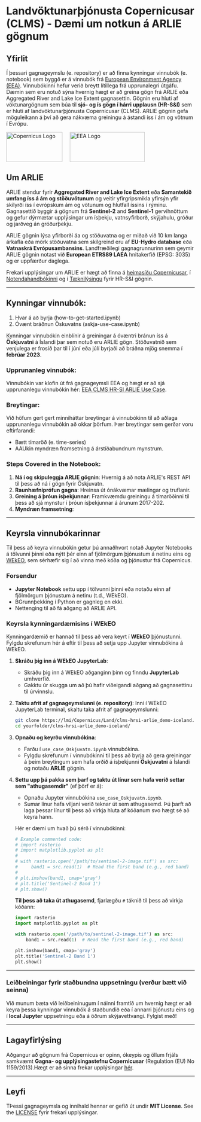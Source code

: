 
# Landvöktunarþjónusta Copernicusar (CLMS) - Dæmi um notkun á ARLIE gögnum

## Yfirlit

Í þessari gagnageymslu (e. repository) er að finna kynningar vinnubók (e. notebook) sem byggð er á vinnubók frá [European Environment Agency (EEA)](https://github.com/eea). Vinnubókinni hefur verið breytt lítillega frá upprunalegri útgáfu. Dæmin sem eru notuð sýna hvernig hægt er að greina gögn frá ARLIE eða Aggregated River and Lake Ice Extent gagnasettin. Gögnin eru hluti af vöktunargögnum sem búa til **sjó- og ís gögn í hárri upplausn (HR-S&I)** sem er hluti af landvöktunarþjónusta Copernicusar  (CLMS). ARLIE gögnin gefa möguleikann á því að gera nákvæma greiningu á ástandi íss í ám og vötnum í Evrópu.


<div style="display: flex; align-items: center;">
    <img src="https://www.copernicus.eu/sites/default/files/styles/image_img_fluid/public/images/media/low/295955-Copernicus_logo_node_full_image_2.jpg?itok=rxBru8V4" alt="Copernicus Logo" style="width: 150px; height: 80px; margin-right: 20px;"/>
    <img src="https://www.eea.europa.eu/en/newsroom/branding-materials/eea_logo_compact_en.png/@@images/image/preview" alt="EEA Logo" style="width: 200px; height: 80px"/>
</div>


## Um ARLIE

ARLIE stendur fyrir **Aggregated River and Lake Ice Extent** eða **Samantekið umfang íss á ám og stöðuvötunum** og veitir yfirgripsmikla yfirsýn yfir skilyrði íss í evrópskum ám og vötunum og hlutfall íssins í rýminu. Gagnasettið byggir á gögnum frá **Sentinel-2** and **Sentinel-1** gervihnöttum og gefur dýrmætar upplýsingar um ísþekju, vatnsyfirborð, skýjahulu, gróður og jarðveg án gróðurþekju.

ARLIE gögnin lýsa yfirborði áa og stöðuvatna og er miðað við 10 km langa árkafla eða mörk stöðuvatna sem skilgreind eru af **EU-Hydro database** eða **Vatnaskrá Evrópusambansins**. Landfræðilegi gagnagrunnurinn sem geymir ARLIE gögnin notast við **European ETRS89 LAEA** hnitakerfið (EPSG: 3035) og er uppfærður daglega.

Frekari upplýsingar um ARLIE er hægt að finna á [heimasíðu Copernicusar](https://land.copernicus.eu/), í [Notendahandbókinni](https://land.copernicus.eu/user-corner/technical-library/hrsi-pum) og í  [Tæknilýsingu](https://land.copernicus.eu/user-corner/technical-library/hrsi-tn) fyrir HR-S&I gögnin.



***

## Kynningar vinnubók: 
1. Hvar á að byrja (how-to-get-started.ipynb)
2. Óvænt bráðnun Öskuvatns (askja-use-case.ipynb)

Kynningar vinnubókin einblínir á greiningar á óvæntri bránun íss á **Öskjuvatni** á Íslandi þar sem notuð eru ARLIE gögn. Stöðuvatnið sem venjulega er frosið þar til í júní eða júlí byrjaði að bráðna mjög snemma í **febrúar 2023**. 

### Upprunanleg vinnubók:
Vinnubókin var klofin út frá gagnageymsli EEA og hægt er að sjá upprunanlegu vinnubókin hér: [EEA CLMS HR-SI ARLIE Use Case](https://github.com/eea/clms-hrsi-arlie-use-case).

### Breytingar:
Við höfum gert gert minniháttar breytingar á vinnubókinn til að aðlaga upprunanlegu vinnubókin að okkar þörfum. Þær breytingar sem gerðar voru eftirfarandi:
- Bætt tímaröð (e. time-series)
- AAUkin myndræn framsetning á árstíðabundnum mynstrum.

### Steps Covered in the Notebook:
1. **Ná í og skipuleggja ARLIE gögnin**: Hvernig á að nota ARLIE's REST API til þess að ná í gögn fyrir Öskjuvatn.
2. **Raunhæfniprófun gagna**: Hreinsa út ónákvæmar mælingar og truflanir.
3. **Greining á þróun ísþekjunnar**: Framkvæmdu greiningu á tímaröðinni til þess að sjá mynstur í þróun ísþekjunnar á árunum 2017-202. 
3. **Myndræn framsetning**: 


***

## Keyrsla vinnubókarinnar

Til þess að keyra vinnubókin getur þú annaðhvort notað Jupyter Notebooks á tölvunni þinni eða nýtt þér einn af fjölmörgum þjónustum á netinu eins og [WEkEO](https://www.wekeo.eu/), sem sérhæfir sig í að vinna með kóða og þjónustur frá Copernicus.

### Forsendur

- **Jupyter Notebook** settu upp í tölvunni þinni eða notaðu einn af fjölmörgum þjónustum á netinu (t.d., WEkEO).
- BGrunnþekking í Python er gagnleg en ekki.
- Nettenging til að fá aðgang að ARLIE API.

### Keyrsla kynningardæmisins í WEkEO

Kynningardæmið er hannað til þess að vera keyrt í **WEkEO** þjónustunni. Fylgdu skrefunum hér á eftir til þess að setja upp Jupyter vinnubókina á WEkEO.

1. **Skráðu þig inn á WEkEO JupyterLab**:
   - Skráðu þig inn á WEkEO aðganginn þinn og finndu **JupyterLab** umhverfið.
   - Gakktu úr skugga um að þú hafir viðeigandi aðgang að gagnasettinu til úrvinnslu.

2. **Taktu afrit af gagnageymslunni (e. repository)**:
   Inni í WEkEO JupyterLab terminal, skaltu taka afrit af gagnageymslunni:
    ```bash
    git clone https://lmi/Copernicus/Land/clms-hrsi-arlie_demo-iceland.git
    cd yourfolder/clms-hrsi-arlie_demo-iceland/
    ```

3. **Opnaðu og keyrðu vinnubókina**:
   - Farðu í `use_case_Oskjuvatn.ipynb` vinnubókina.
   - Fylgdu skrefunum í vinnubókinni til þess að byrja að gera greiningar á þeim breytingum sem hafa orðið á ísþekjunni **Öskjuvatni** á Íslandi og notaðu **ARLIE** gögnin.
4. **Settu upp þá pakka sem þarf og taktu út línur sem hafa verið settar sem "athugasemdir"** (ef þörf er á):
   - Opnaðu Jupyter vinnubókina `use_case_Oskjuvatn.ipynb`.
   - Sumar línur hafa viljani verið teknar út sem athugasemd. Þú þarft að laga þessar línur til þess að virkja hluta af kóðanum svo hægt sé að keyra hann.
   
   Hér er dæmi um hvað þú sérð í vinnubókinni:

    ```python
    # Example commented code:
    # import rasterio
    # import matplotlib.pyplot as plt
    #
    # with rasterio.open('/path/to/sentinel-2-image.tif') as src:
    #     band1 = src.read(1)  # Read the first band (e.g., red band)
    #
    # plt.imshow(band1, cmap='gray')
    # plt.title('Sentinel-2 Band 1')
    # plt.show()
    ```

   **Til þess að taka út athugasemd**, fjarlægðu `#` táknið til þess að virkja kóðann:

    ```python
    import rasterio
    import matplotlib.pyplot as plt
    
    with rasterio.open('/path/to/sentinel-2-image.tif') as src:
        band1 = src.read(1)  # Read the first band (e.g., red band)
    
    plt.imshow(band1, cmap='gray')
    plt.title('Sentinel-2 Band 1')
    plt.show()
    ```

---

### Leiðbeiningar fyrir staðbundna uppsetningu (verður bætt við seinna)
Við munum bæta við leiðbeininugum í náinni framtíð um hvernig hægt er að keyra þessa kynningar vinnubók á staðbundið eða í annarri þjónustu eins og í **local Jupyter** uppsetningu eða á öðrum skýjavettvangi. Fylgist með!


***

## Lagayfirlýsing

Aðgangur að gögnum frá Copernicus er opinn, ókeypis og öllum frjáls samkvæmt **Gagna- og upplýsingastefnu Copernicusar** (Regulation (EU) No 1159/2013).Hægt er að sinna frekar upplýsingar [hér](http://eur-lex.europa.eu/legal-content/EN/TXT/?uri=CELEX%3A32013R1159).

***

## Leyfi

TÞessi gagnageymsla og innihald hennar er gefið út undir **MIT License**. See the [LICENSE](LICENSE) fyrir frekari upplýsingar.

